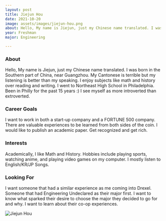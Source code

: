 ```yaml
---
layout: post
title: Jiejun Hou 
date: 2021-10-20
image: assets/images/jiejun-hou.png
about: Hello, My name is Jiejun, just my Chinese name translated. I was born in the Southern part of China, near Guangzhou. My Cantonese is terrible but my listening is better than my speaking. I enjoy subjects like math and history over reading and writing. I went to Northeast High School in Philadelphia. Been in Philly for the past 15 years :) I see myself as more introverted than extroverted.
year: Freshman
major: Engineering

---
```


### About

Hello, My name is Jiejun, just my Chinese name translated. I was born in the Southern part of China, near Guangzhou. My Cantonese is terrible but my listening is better than my speaking. I enjoy subjects like math and history over reading and writing. I went to Northeast High School in Philadelphia. Been in Philly for the past 15 years :) I see myself as more introverted than extroverted.

### Career Goals

I want to work in both a start-up company and a FORTUNE 500 company. There are valuable experiences to be learned from both sides of the coin. I would like to publish an academic paper. Get recognized and get rich.

### Interests

Academically, I like Math and History. Hobbies include playing sports, watching anime, and playing video games on my computer. I mostly listen to English/KR/JP Songs.

### Looking For

I want someone that had a similar experience as me coming into Drexel. Someone that had Engineering Undeclared as their major first. I want to know what sparked their desire to choose the major they decided to go for and why. I want to learn about their co-op experiences.

<div class="text-center my-5">
    <img src=""assets/images/jiejun-hou.png" alt="Jiejun Hou" class="rounded post-img" />
</div>
